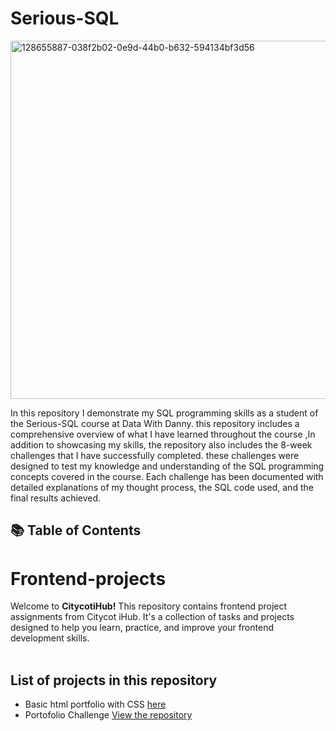 # Serious-SQL
<img width="573" alt="128655887-038f2b02-0e9d-44b0-b632-594134bf3d56" src="https://user-images.githubusercontent.com/51711008/228886982-e507d265-eca1-43c5-8ee8-572da0379f52.png">

In this repository I  demonstrate my SQL programming skills as a student of the Serious-SQL course at Data With Danny. this repository includes a comprehensive overview of what I have learned throughout the course ,In addition to showcasing my skills, the repository also includes the 8-week challenges that I have successfully completed. these challenges were designed to test my knowledge and understanding of the SQL programming concepts covered in the course. Each challenge has been documented with detailed explanations of my thought process, the SQL code used, and the final results achieved.



## 📚 Table of Contents

# Frontend-projects
Welcome to **CitycotiHub!** This repository contains frontend project assignments from Citycot iHub. It's a collection of tasks and projects designed to help you learn, practice, and improve your frontend development skills.<br>
<br>
## List of projects in this repository
* Basic html portfolio with CSS [here](https://github.com/NajmaMahadAdam/citycotihub-projects/tree/main/basic%20html%20portfolio%20with%20CSS)
* Portofolio Challenge [View the repository](https://github.com/NajmaMahadAdam/citycotihub-projects/tree/main/challenge%20one)


